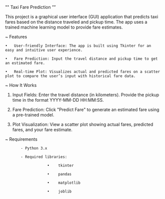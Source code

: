 "" Taxi Fare Prediction  ””

This project is a graphical user interface (GUI) application that predicts taxi fares based on the distance traveled and pickup time.
The app uses a trained machine learning model to provide fare estimates.

~ Features

    •	User-friendly Interface: The app is built using Tkinter for an easy and intuitive user experience.

    •	Fare Prediction: Input the travel distance and pickup time to get an estimated fare.

    •	Real-time Plot: Visualizes actual and predicted fares on a scatter plot to compare the user’s input with historical fare data.
~ How It Works
1.	Input Fields:
    Enter the travel distance (in kilometers).
    Provide the pickup time in the format YYYY-MM-DD HH:MM:SS.
  	
3.	Fare Prediction:
    Click "Predict Fare" to generate an estimated fare using a pre-trained model.
  	
5.	Plot Visualization:
    View a scatter plot showing actual fares, predicted fares, and your fare estimate.

~ Requirements

           - Python 3.x
           
           - Required libraries:
           
                       •	tkinter
                 
                       •	pandas
                 
                       •	matplotlib
                 
                       •	joblib
